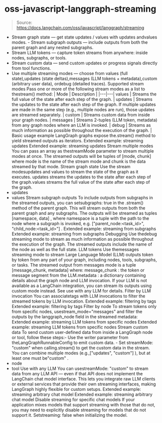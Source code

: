 # oss-javascript-langgraph-streaming

> Source: https://docs.langchain.com/oss/javascript/langgraph/streaming

- Stream graph state — get state updates / values with
updates
andvalues
modes. - Stream subgraph outputs — include outputs from both the parent graph and any nested subgraphs.
- Stream LLM tokens — capture token streams from anywhere: inside nodes, subgraphs, or tools.
- Stream custom data — send custom updates or progress signals directly from tool functions.
- Use multiple streaming modes — choose from
values
(full state),updates
(state deltas),messages
(LLM tokens + metadata),custom
(arbitrary user data), ordebug
(detailed traces).
Supported stream modes
Pass one or more of the following stream modes as a list to thestream()
method:
| Mode | Description |
|---|---|
values | Streams the full value of the state after each step of the graph. |
updates | Streams the updates to the state after each step of the graph. If multiple updates are made in the same step (e.g., multiple nodes are run), those updates are streamed separately. |
custom | Streams custom data from inside your graph nodes. |
messages | Streams 2-tuples (LLM token, metadata) from any graph nodes where an LLM is invoked. |
debug | Streams as much information as possible throughout the execution of the graph. |
Basic usage example
LangGraph graphs expose the.stream()
method to yield streamed outputs as iterators.
Extended example: streaming updates
Extended example: streaming updates
Stream multiple modes
You can pass an array as thestreamMode
parameter to stream multiple modes at once.
The streamed outputs will be tuples of [mode, chunk]
where mode
is the name of the stream mode and chunk
is the data streamed by that mode.
Stream graph state
Use the stream modesupdates
and values
to stream the state of the graph as it executes.
updates
streams the updates to the state after each step of the graph.values
streams the full value of the state after each step of the graph.
- updates
- values
Stream subgraph outputs
To include outputs from subgraphs in the streamed outputs, you can setsubgraphs: true
in the .stream()
method of the parent graph. This will stream outputs from both the parent graph and any subgraphs.
The outputs will be streamed as tuples [namespace, data]
, where namespace
is a tuple with the path to the node where a subgraph is invoked, e.g. ["parent_node:<task_id>", "child_node:<task_id>"]
.
Extended example: streaming from subgraphs
Extended example: streaming from subgraphs
Debugging
Use thedebug
streaming mode to stream as much information as possible throughout the execution of the graph. The streamed outputs include the name of the node as well as the full state.
LLM tokens
Use themessages
streaming mode to stream Large Language Model (LLM) outputs token by token from any part of your graph, including nodes, tools, subgraphs, or tasks.
The streamed output from messages
mode is a tuple [message_chunk, metadata]
where:
message_chunk
: the token or message segment from the LLM.metadata
: a dictionary containing details about the graph node and LLM invocation.
If your LLM is not available as a LangChain integration, you can stream its outputs using custom
mode instead. See use with any LLM for details.
Filter by LLM invocation
You can associatetags
with LLM invocations to filter the streamed tokens by LLM invocation.
Extended example: filtering by tags
Extended example: filtering by tags
Filter by node
To stream tokens only from specific nodes, usestream_mode="messages"
and filter the outputs by the langgraph_node
field in the streamed metadata:
Extended example: streaming LLM tokens from specific nodes
Extended example: streaming LLM tokens from specific nodes
Stream custom data
To send custom user-defined data from inside a LangGraph node or tool, follow these steps:- Use the
writer
parameter from theLangGraphRunnableConfig
to emit custom data. - Set
streamMode: "custom"
when calling.stream()
to get the custom data in the stream. You can combine multiple modes (e.g.,["updates", "custom"]
), but at least one must be"custom"
.
- node
- tool
Use with any LLM
You can usestreamMode: "custom"
to stream data from any LLM API — even if that API does not implement the LangChain chat model interface.
This lets you integrate raw LLM clients or external services that provide their own streaming interfaces, making LangGraph highly flexible for custom setups.
Extended example: streaming arbitrary chat model
Extended example: streaming arbitrary chat model
Disable streaming for specific chat models
If your application mixes models that support streaming with those that do not, you may need to explicitly disable streaming for models that do not support it. Setstreaming: false
when initializing the model.